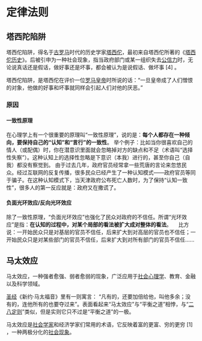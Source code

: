 # 定律法则

## 塔西陀陷阱

塔西佗陷阱，得名于[古罗马](https://baike.baidu.com/item/古罗马/888289?fromModule=lemma_inlink)时代的历史学家[塔西佗](https://baike.baidu.com/item/塔西佗/1619548?fromModule=lemma_inlink)，最初来自塔西佗所著的《[塔西佗历史](https://baike.baidu.com/item/塔西佗历史/57364018?fromModule=lemma_inlink)》。后被引申为一种社会现象，指当政府部门或某一组织失去[公信力](https://baike.baidu.com/item/公信力/3705197?fromModule=lemma_inlink)时，无论说真话还是假话，做好事还是坏事，都会被认为是说假话、做坏事 [4] 。

塔西佗陷阱，是塔西佗在评价一位[罗马皇帝](https://baike.baidu.com/item/罗马皇帝/416182?fromModule=lemma_inlink)时所说的话：“一旦皇帝成了人们憎恨的对象，他做的好事和坏事就同样会引起人们对他的厌恶。”

### 原因

#### 一致性原理

在心理学上有一个很重要的原理叫“一致性原理”，说的是：**每个人都存在一种倾向，要保持自己的“认知”和“言行”的一致性**。
举个例子：比如当你很喜欢自己的情人（或配偶）时，你在潜意识里面就会忽略掉对方的缺点和不足（术语叫“选择性失察”）。这种认知上的选择性忽略是下意识（本我）进行的，甚至你自己（自我）都没有察觉到。
由于过去几年，政府官员经常拿一些荒唐的言论来忽悠民众。经过互联网的反复传播，很多民众已经产生了一种认知模式——政府官员等同于骗子。在这种认知模式下，当天津政府公布死亡人数时，为了保持“认知一致性”，很多人的第一反应就是：政府又在撒谎了。

#### 负面光环效应/反向光环效应

除了一致性原理，“负面光环效应”也强化了民众对政府的不信任。所谓“光环效应”是指：**在认知的过程中，对某个局部的看法被扩大成对整体的看法**。
　比方说：一开始民众只是对基层的官员不信任，后来扩大到对高层的官员也不信任；一开始民众只是对某些部门的官员不信任，后来扩大到对所有部门的官员不信任......

## 马太效应

马太效应，一种强者愈强、弱者愈弱的现象，广泛应用于[社会心理学](https://baike.baidu.com/item/社会心理学/80310?fromModule=lemma_inlink)、教育、金融以及科学领域。

[圣经](https://baike.baidu.com/item/圣经/110045?fromModule=lemma_inlink)《新约·马太福音》里有一则寓言： “凡有的，还要加倍给他，叫他多余；没有的，连他所有的也要夺过来”。表面看起来“马太效应”与“平衡之道”相悖，与“[二八定则](https://baike.baidu.com/item/二八定则/10707096?fromModule=lemma_inlink)”类似，但是实则它只不过是“平衡之道”的一极。

马太效应是[社会学家](https://baike.baidu.com/item/社会学家/1216425?fromModule=lemma_inlink)和经济学家们常用的术语，它反映着富的更富、穷的更穷 [1] ，一种两极分化的[社会现象](https://baike.baidu.com/item/社会现象/6139891?fromModule=lemma_inlink)。